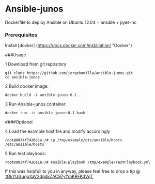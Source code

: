 # Ansible-junos
Dockerfile to deploy Ansible on Ubuntu 12.04 + ansible + pyez-nc

### Prerequisites
Install [docker] (https://docs.docker.com/installation/ "Docker")

###Usage


1 Download from git repository
```
git clone https://github.com/jorgebonilla/ansible-junos.git
cd ansible-junos
```
2 Build docker image:
```
docker build -t ansible-junos:0.1 .
```
3 Run Ansible-junos container:
```
docker run -it ansible_junos:0.1 bash
```

####Optional 

4 Load the example host file and modify accordingly 
```
root@8834f7426e1a:/# cp /tmp/example/etc/ansible/hosts /etc/ansible/hosts
```
5 Run test playbook:
 ```
root@8834f7426e1a:/# ansible-playbook /tmp/example/TestPlaybook.yml
 ```
 
If this was helpfull to you in anyway, please feel free to drop a tip @ [1GkYUGuqgXaV2dpdkZAC97ytYaKRFKdVqT](bitcoin:1GkYUGuqgXaV2dpdkZAC97ytYaKRFKdVqT "Bitcoin Address")
